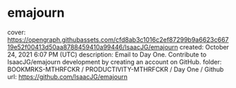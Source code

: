 # emajourn

cover: https://opengraph.githubassets.com/cfd8ab3c1016c2ef87299b9a6623c66719e52f00413d50aa8788459410a99446/IsaacJG/emajourn
created: October 24, 2021 6:07 PM (UTC)
description: Email to Day One. Contribute to IsaacJG/emajourn development by creating an account on GitHub.
folder: BOOKMRKS-MTHRFCKR / PRODUCTIVITY-MTHRFCKR / Day One / Github
url: https://github.com/IsaacJG/emajourn